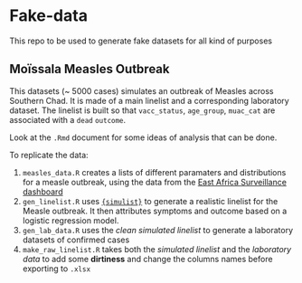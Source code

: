 # Fake-data
This repo to be used to generate fake datasets for all kind of purposes

## Moïssala Measles Outbreak

This datasets (~ 5000 cases) simulates an outbreak of Measles across Southern Chad. It is made of a main linelist and a corresponding laboratory dataset. 
The linelist is built so that `vacc_status`, `age_group`, `muac_cat` are associated with a `dead` `outcome`. 

Look at the `.Rmd` document for some ideas of analysis that can be done.

To replicate the data: 

1. `measles_data.R` creates a lists of different paramaters and distributions for a measle outbreak, using the data from the [East Africa Surveillance dashboard](https://apps.epicentre-msf.org/secure/app/east-africa-measles)
2. `gen_linelist.R` uses [`{simulist}`](https://github.com/epiverse-trace/simulist) to generate a realistic linelist for the Measle outbreak. It then attributes symptoms and outcome based on a logistic regression model.
3. `gen_lab_data.R` uses the *clean simulated linelist* to generate a laboratory datasets of confirmed cases
4. `make_raw_linelist.R` takes both the *simulated linelist* and the *laboratory data* to add some **dirtiness** and change the columns names before exporting to `.xlsx`


